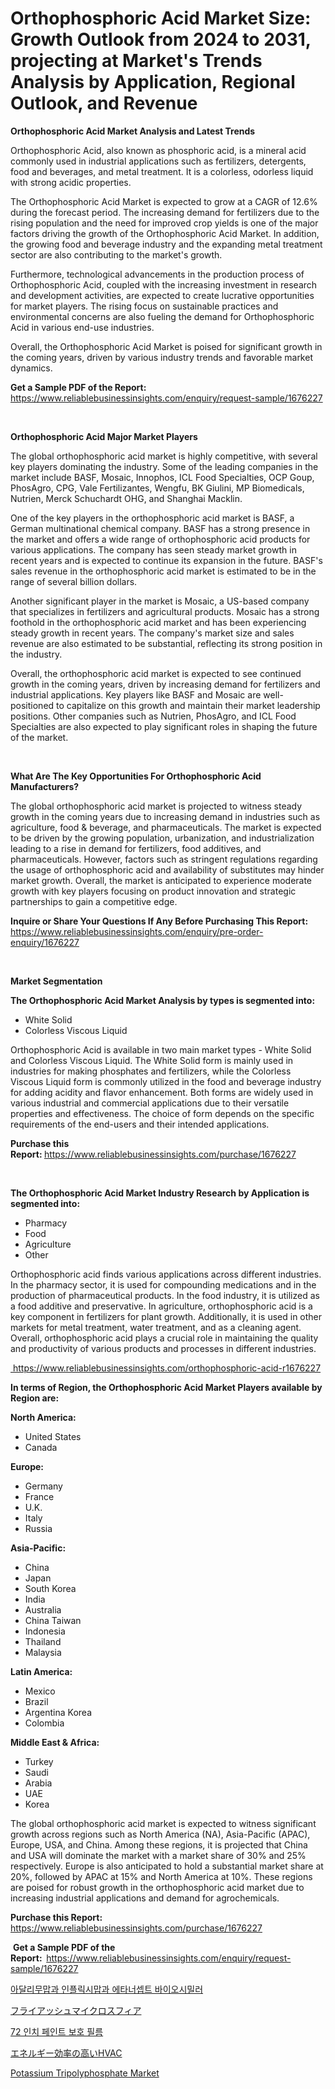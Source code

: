 <p><h1>Orthophosphoric Acid Market Size: Growth Outlook from 2024 to 2031, projecting at Market's Trends Analysis by Application, Regional Outlook, and Revenue</h1></p><p><strong>Orthophosphoric Acid Market Analysis and Latest Trends</strong></p>
<p><p>Orthophosphoric Acid, also known as phosphoric acid, is a mineral acid commonly used in industrial applications such as fertilizers, detergents, food and beverages, and metal treatment. It is a colorless, odorless liquid with strong acidic properties.</p><p>The Orthophosphoric Acid Market is expected to grow at a CAGR of 12.6% during the forecast period. The increasing demand for fertilizers due to the rising population and the need for improved crop yields is one of the major factors driving the growth of the Orthophosphoric Acid Market. In addition, the growing food and beverage industry and the expanding metal treatment sector are also contributing to the market's growth.</p><p>Furthermore, technological advancements in the production process of Orthophosphoric Acid, coupled with the increasing investment in research and development activities, are expected to create lucrative opportunities for market players. The rising focus on sustainable practices and environmental concerns are also fueling the demand for Orthophosphoric Acid in various end-use industries.</p><p>Overall, the Orthophosphoric Acid Market is poised for significant growth in the coming years, driven by various industry trends and favorable market dynamics.</p></p>
<p><strong>Get a Sample PDF of the Report:&nbsp;</strong> <a href="https://www.reliablebusinessinsights.com/enquiry/request-sample/1676227">https://www.reliablebusinessinsights.com/enquiry/request-sample/1676227</a></p>
<p>&nbsp;</p>
<p><strong>Orthophosphoric Acid Major Market Players</strong></p>
<p><p>The global orthophosphoric acid market is highly competitive, with several key players dominating the industry. Some of the leading companies in the market include BASF, Mosaic, Innophos, ICL Food Specialties, OCP Goup, PhosAgro, CPG, Vale Fertilizantes, Wengfu, BK Giulini, MP Biomedicals, Nutrien, Merck Schuchardt OHG, and Shanghai Macklin.</p><p>One of the key players in the orthophosphoric acid market is BASF, a German multinational chemical company. BASF has a strong presence in the market and offers a wide range of orthophosphoric acid products for various applications. The company has seen steady market growth in recent years and is expected to continue its expansion in the future. BASF's sales revenue in the orthophosphoric acid market is estimated to be in the range of several billion dollars.</p><p>Another significant player in the market is Mosaic, a US-based company that specializes in fertilizers and agricultural products. Mosaic has a strong foothold in the orthophosphoric acid market and has been experiencing steady growth in recent years. The company's market size and sales revenue are also estimated to be substantial, reflecting its strong position in the industry.</p><p>Overall, the orthophosphoric acid market is expected to see continued growth in the coming years, driven by increasing demand for fertilizers and industrial applications. Key players like BASF and Mosaic are well-positioned to capitalize on this growth and maintain their market leadership positions. Other companies such as Nutrien, PhosAgro, and ICL Food Specialties are also expected to play significant roles in shaping the future of the market.</p></p>
<p>&nbsp;</p>
<p><strong>What Are The Key Opportunities For Orthophosphoric Acid Manufacturers?</strong></p>
<p><p>The global orthophosphoric acid market is projected to witness steady growth in the coming years due to increasing demand in industries such as agriculture, food & beverage, and pharmaceuticals. The market is expected to be driven by the growing population, urbanization, and industrialization leading to a rise in demand for fertilizers, food additives, and pharmaceuticals. However, factors such as stringent regulations regarding the usage of orthophosphoric acid and availability of substitutes may hinder market growth. Overall, the market is anticipated to experience moderate growth with key players focusing on product innovation and strategic partnerships to gain a competitive edge.</p></p>
<p><strong>Inquire or Share Your Questions If Any Before Purchasing This Report:</strong> <a href="https://www.reliablebusinessinsights.com/enquiry/pre-order-enquiry/1676227">https://www.reliablebusinessinsights.com/enquiry/pre-order-enquiry/1676227</a></p>
<p>&nbsp;</p>
<p><strong>Market Segmentation</strong></p>
<p><strong>The Orthophosphoric Acid Market Analysis by types is segmented into:</strong></p>
<p><ul><li>White Solid</li><li>Colorless Viscous Liquid</li></ul></p>
<p><p>Orthophosphoric Acid is available in two main market types - White Solid and Colorless Viscous Liquid. The White Solid form is mainly used in industries for making phosphates and fertilizers, while the Colorless Viscous Liquid form is commonly utilized in the food and beverage industry for adding acidity and flavor enhancement. Both forms are widely used in various industrial and commercial applications due to their versatile properties and effectiveness. The choice of form depends on the specific requirements of the end-users and their intended applications.</p></p>
<p><strong>Purchase this Report:&nbsp;</strong><a href="https://www.reliablebusinessinsights.com/purchase/1676227">https://www.reliablebusinessinsights.com/purchase/1676227</a></p>
<p>&nbsp;</p>
<p><strong>The Orthophosphoric Acid Market Industry Research by Application is segmented into:</strong></p>
<p><ul><li>Pharmacy</li><li>Food</li><li>Agriculture</li><li>Other</li></ul></p>
<p><p>Orthophosphoric acid finds various applications across different industries. In the pharmacy sector, it is used for compounding medications and in the production of pharmaceutical products. In the food industry, it is utilized as a food additive and preservative. In agriculture, orthophosphoric acid is a key component in fertilizers for plant growth. Additionally, it is used in other markets for metal treatment, water treatment, and as a cleaning agent. Overall, orthophosphoric acid plays a crucial role in maintaining the quality and productivity of various products and processes in different industries.</p></p>
<p><a href="https://www.reliablebusinessinsights.com/orthophosphoric-acid-r1676227">&nbsp;https://www.reliablebusinessinsights.com/orthophosphoric-acid-r1676227</a></p>
<p><strong>In terms of Region, the Orthophosphoric Acid Market Players available by Region are:</strong></p>
<p>
    <p> <strong> North America: </strong>
        <ul>
            <li>United States</li>
            <li>Canada</li>
        </ul>
        </p> 
    <p> <strong> Europe: </strong>
        <ul>
            <li>Germany</li>
            <li>France</li>
            <li>U.K.</li>
            <li>Italy</li>
            <li>Russia</li>
        </ul>
        </p> 
    <p> <strong> Asia-Pacific: </strong>
        <ul>
            <li>China</li>
            <li>Japan</li>
            <li>South Korea</li>
            <li>India</li>
            <li>Australia</li>
            <li>China Taiwan</li>
            <li>Indonesia</li>
            <li>Thailand</li>
            <li>Malaysia</li>
        </ul>
        </p> 
    <p> <strong> Latin America: </strong>
        <ul>
            <li>Mexico</li>
            <li>Brazil</li>
            <li>Argentina Korea</li>
            <li>Colombia</li>
        </ul>
        </p> 
    <p> <strong> Middle East & Africa: </strong>
        <ul>
            <li>Turkey</li>
            <li>Saudi</li>
            <li>Arabia</li>
            <li>UAE</li>
            <li>Korea</li>
        </ul>
    </p>
    </p>
<p><p>The global orthophosphoric acid market is expected to witness significant growth across regions such as North America (NA), Asia-Pacific (APAC), Europe, USA, and China. Among these regions, it is projected that China and USA will dominate the market with a market share of 30% and 25% respectively. Europe is also anticipated to hold a substantial market share at 20%, followed by APAC at 15% and North America at 10%. These regions are poised for robust growth in the orthophosphoric acid market due to increasing industrial applications and demand for agrochemicals.</p></p>
<p><strong>Purchase this Report: </strong><a href="https://www.reliablebusinessinsights.com/purchase/1676227">https://www.reliablebusinessinsights.com/purchase/1676227</a></p>
<p>&nbsp;<strong>Get a Sample PDF of the Report:&nbsp;&nbsp;</strong><a href="https://www.reliablebusinessinsights.com/enquiry/request-sample/1676227">https://www.reliablebusinessinsights.com/enquiry/request-sample/1676227</a></p>
<p><strong></strong></p>
<p><p><a href="https://medium.com/@lucianmaluan2022/%EC%95%84%EB%8B%90%EB%A3%A8%EB%A7%88%EB%A7%99-%EC%9D%B8%ED%94%8C%EB%A6%AD%EC%8B%9C%EB%A7%99-%EB%B0%8F-%EC%97%90%ED%83%80%EB%84%A4%EB%A5%B4%EC%85%89%ED%8A%B8-%EB%B0%94%EC%9D%B4%EC%98%A4%EC%8B%9C%EB%B0%80%EB%9F%AC-%EC%8B%9C%EC%9E%A5-%EA%B7%9C%EB%AA%A8-%EB%B0%8F-%EC%A0%90%EC%9C%A0%EC%9C%A8-%EB%B6%84%EC%84%9D-%EC%84%B1%EC%9E%A5-%EB%8F%99%ED%96%A5-%EB%B0%8F-%EC%98%88%EC%B8%A1-2024-2031-de18da800540">아달리무맙과 인플릭시맙과 에타너셉트 바이오시밀러</a></p><p><a href="https://medium.com/@trevawiszk20231/%E3%83%95%E3%83%A9%E3%82%A4%E3%82%A2%E3%83%83%E3%82%B7%E3%83%A5%E5%BE%AE%E7%B2%92%E5%AD%90%E5%B8%82%E5%A0%B4%E8%A6%8F%E6%A8%A1-%E3%82%B7%E3%82%A7%E3%82%A2-%E3%83%88%E3%83%AC%E3%83%B3%E3%83%89%E5%88%86%E6%9E%90%E3%83%AC%E3%83%9D%E3%83%BC%E3%83%88-%E3%82%A8%E3%83%B3%E3%83%89%E3%83%A6%E3%83%BC%E3%82%B9-%E5%BB%BA%E8%A8%AD-%E3%83%97%E3%83%A9%E3%82%B9%E3%83%81%E3%83%83%E3%82%AF-%E3%82%BB%E3%83%A9%E3%83%9F%E3%83%83%E3%82%AF%E3%82%B9-%E3%82%A8%E3%83%8D%E3%83%AB%E3%82%AE%E3%83%BC%E3%81%A8%E3%83%86%E3%82%AF%E3%83%8E%E3%83%AD%E3%82%B8%E3%83%BC-%E8%87%AA%E5%8B%95%E8%BB%8A-%E3%83%AC%E3%82%AF%E3%83%AA%E3%82%A8%E3%83%BC%E3%82%B7%E3%83%A7%E3%83%B3-%E5%8E%9F%E6%96%99%E5%88%A5-%E3%81%8A%E3%82%88%E3%81%B32031%E5%B9%B4%E3%81%BE%E3%81%A7%E3%81%AE%E4%BA%88%E6%B8%AC%E3%81%AB%E3%82%88-61086a2bc06e">フライアッシュマイクロスフィア</a></p><p><a href="https://medium.com/@lucianmaluan2022/%EA%B8%80%EB%A1%9C%EB%B2%8C-72%EC%9D%B8%EC%B9%98-%ED%8E%98%EC%9D%B8%ED%8A%B8-%EB%B3%B4%ED%98%B8-%ED%95%84%EB%A6%84-%EC%8B%9C%EC%9E%A5%EC%9D%98-%EA%B8%B0%ED%9A%8C-%EB%B0%8F-2024%EB%85%84%EB%B6%80%ED%84%B0-2031%EB%85%84%EA%B9%8C%EC%A7%80%EC%9D%98-%EA%B8%B0%EA%B0%84%EC%9D%84-%EC%9C%84%ED%95%9C-%EC%98%88%EC%B8%A1-4e2c45a10586">72 인치 페인트 보호 필름</a></p><p><a href="https://medium.com/@trevawiszk20231/%E7%9C%81%E3%82%A8%E3%83%8Dhvac%E5%B8%82%E5%A0%B4%E3%81%AE%E8%A6%8F%E6%A8%A1-%E3%82%B7%E3%82%A7%E3%82%A2-%E3%83%88%E3%83%AC%E3%83%B3%E3%83%89%E5%88%86%E6%9E%90%E3%83%AC%E3%83%9D%E3%83%BC%E3%83%88-%E3%82%A8%E3%83%B3%E3%83%89%E3%83%A6%E3%83%BC%E3%82%B9%E5%88%A5-%E4%B8%96%E5%B8%AF-%E5%95%86%E6%A5%AD-%E7%94%A3%E6%A5%AD-%E3%81%9D%E3%81%AE%E4%BB%96-%E5%8E%9F%E6%9D%90%E6%96%99%E5%88%A5-2031%E5%B9%B4%E3%81%BE%E3%81%A7%E3%81%AE%E4%BA%88%E6%B8%AC-5fe59f6c6382">エネルギー効率の高いHVAC</a></p><p><a href="https://github.com/ashman753/Market-Research-Report-List-1/blob/main/potassium-tripolyphosphate-market.md">Potassium Tripolyphosphate Market</a></p></p>